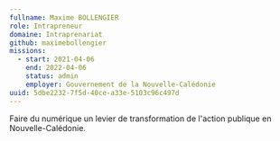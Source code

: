 ```yaml
---
fullname: Maxime BOLLENGIER
role: Intrapreneur
domaine: Intraprenariat
github: maximebollengier
missions:
  - start: 2021-04-06
    end: 2022-04-06
    status: admin
    employer: Gouvernement de la Nouvelle-Calédonie
uuid: 5dbe2232-7f5d-40ce-a33e-5103c96c497d
---
```

Faire du numérique un levier de transformation de l'action publique en Nouvelle-Calédonie.